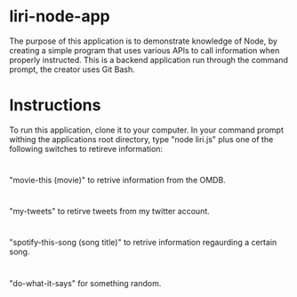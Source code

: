 # liri-node-app

The purpose of this application is to demonstrate knowledge of Node, by creating a simple program that uses various APIs to call information when properly instructed.  This is a backend application run through the command prompt, the creator uses Git Bash.

# Instructions

To run this application, clone it to your computer.  In your command prompt withing the applications root directory, type "node liri.js" plus one of the following switches to retireve information:
#
"movie-this (movie)" to retrive information from the OMDB.
#
"my-tweets" to retirve tweets from my twitter account.
#
"spotify-this-song (song title)" to retrive information regaurding a certain song.
#
"do-what-it-says" for something random.
